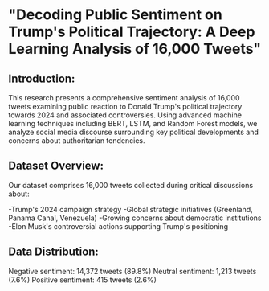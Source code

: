 # "Decoding Public Sentiment on Trump's Political Trajectory: A Deep Learning Analysis of 16,000 Tweets"

## Introduction:
This research presents a comprehensive sentiment analysis of 16,000 tweets examining public reaction to Donald Trump's political trajectory towards 2024 and associated controversies. Using advanced machine learning techniques including BERT, LSTM, and Random Forest models, we analyze social media discourse surrounding key political developments and concerns about authoritarian tendencies.

## Dataset Overview:

Our dataset comprises 16,000 tweets collected during critical discussions about:

-Trump's 2024 campaign strategy
-Global strategic initiatives (Greenland, Panama Canal, Venezuela)
-Growing concerns about democratic institutions
-Elon Musk's controversial actions supporting Trump's positioning

## Data Distribution:
Negative sentiment: 14,372 tweets (89.8%)
Neutral sentiment: 1,213 tweets (7.6%)
Positive sentiment: 415 tweets (2.6%)
